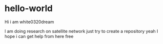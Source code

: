 # hello-world

Hi i am white0320dream

I am doing research on satellite network
just try to create a repository 
yeah I hope i can get help from here free
